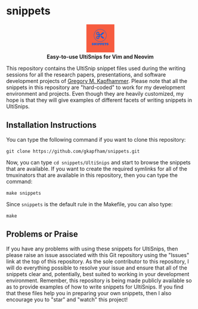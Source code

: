 # snippets

<p align="center">
<img src="https://raw.githubusercontent.com/gkapfham/snippets/master/.github/snippets-logo.jpeg" alt="Snippets Logo"</img>
<br>
<b>
Easy-to-use UltiSnips for Vim and Neovim
</b>
</p>

This repository contains the UltiSnip snippet files used during the writing
sessions for all the research papers, presentations, and software development
projects of [Gregory M. Kapfhammer](https://www.gregorykapfhammer.com/). Please
note that all the snippets in this repository are "hard-coded" to work for my
development environment and projects. Even though they are heavily customized,
my hope is that they will give examples of different facets of writing snippets
in UltiSnips.

## Installation Instructions

You can type the following command if you want to clone this repository:

```shell
git clone https://github.com/gkapfham/snippets.git
```

Now, you can type `cd snippets/UltiSnips` and start to browse the snippets that
are available. If you want to create the required symlinks for all of the
tmuxinators that are available in this repository, then you can type the
command:

```shell
make snippets
```
Since `snippets` is the default rule in the Makefile, you can also type:

```shell
make
```

## Problems or Praise

If you have any problems with using these snippets for UltiSnips, then please
raise an issue associated with this Git repository using the "Issues" link at
the top of this repository. As the sole contributor to this repository, I will
do everything possible to resolve your issue and ensure that all of the
snippets clear and, potentially, best suited to working in your development
environment. Remember, this repository is being made publicly available so as
to provide examples of how to write snippets for UltiSnips. If you find that
these files help you in preparing your own snippets, then I also encourage
you to "star" and "watch" this project!
